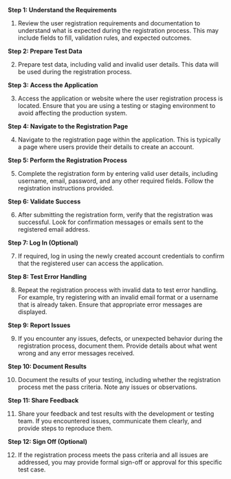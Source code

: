 **Step 1: Understand the Requirements**

1. Review the user registration requirements and documentation to understand what is expected during the registration process. This may include fields to fill, validation rules, and expected outcomes.

**Step 2: Prepare Test Data**

2. Prepare test data, including valid and invalid user details. This data will be used during the registration process.

**Step 3: Access the Application**

3. Access the application or website where the user registration process is located. Ensure that you are using a testing or staging environment to avoid affecting the production system.

**Step 4: Navigate to the Registration Page**

4. Navigate to the registration page within the application. This is typically a page where users provide their details to create an account.

**Step 5: Perform the Registration Process**

5. Complete the registration form by entering valid user details, including username, email, password, and any other required fields. Follow the registration instructions provided.

**Step 6: Validate Success**

6. After submitting the registration form, verify that the registration was successful. Look for confirmation messages or emails sent to the registered email address.

**Step 7: Log In (Optional)**

7. If required, log in using the newly created account credentials to confirm that the registered user can access the application.

**Step 8: Test Error Handling**

8. Repeat the registration process with invalid data to test error handling. For example, try registering with an invalid email format or a username that is already taken. Ensure that appropriate error messages are displayed.

**Step 9: Report Issues**

9. If you encounter any issues, defects, or unexpected behavior during the registration process, document them. Provide details about what went wrong and any error messages received.

**Step 10: Document Results**

10. Document the results of your testing, including whether the registration process met the pass criteria. Note any issues or observations.

**Step 11: Share Feedback**

11. Share your feedback and test results with the development or testing team. If you encountered issues, communicate them clearly, and provide steps to reproduce them.

**Step 12: Sign Off (Optional)**

12. If the registration process meets the pass criteria and all issues are addressed, you may provide formal sign-off or approval for this specific test case.
